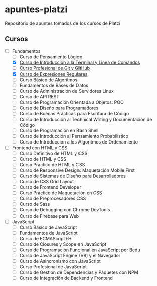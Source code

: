 # apuntes-platzi

Repositorio de apuntes tomados de los cursos de Platzi

## Cursos

- [ ] Fundamentos
  - [ ] Curso de Pensamiento Lógico
  - [x] [Curso de Introducción a la Terminal y Linea de Comandos](/fundamentos/terminal.md)
  - [ ] [Curso Profesional de Git y GitHub](fundamentos/git-github.md)
  - [x] [Curso de Expresiones Regulares](fundamentos/expresiones-regulares.md)
  - [ ] Curso Básico de Algoritmos
  - [ ] Fundamentos de Bases de Datos
  - [ ] Curso de Administración de Servidores Linux
  - [ ] Curso de API REST
  - [ ] Curso de Programación Orientada a Objetos: POO
  - [ ] Curso de Diseño para Programadores
  - [ ] Curso de Buenas Prácticas para Escritura de Código
  - [ ] Curso de Introducción al Technical Writing y Documentación de Código
  - [ ] Curso de Programación en Bash Shell
  - [ ] Curso de Introducción al Pensamiento Probabilístico
  - [ ] Curso de Introducción a los Algoritmos de Ordenamiento
- [ ] Frontend con HTML y CSS
  - [ ] Curso Definitivo de HTML y CSS
  - [ ] Curso de HTML y CSS
  - [ ] Curso Practico de HTML y CSS
  - [ ] Curso de Responsive Design: Maquetación Mobile First
  - [ ] Curso de Sistemas de Diseño para Desarrolladores
  - [ ] Curso de CSS Grid Layout
  - [ ] Curso de Frontend Developer
  - [ ] Curso Practico de Maquetación en CSS
  - [ ] Curso de Preprocesadores CSS
  - [ ] Curso de Sass
  - [ ] Curso de Debugging con Chrome DevTools
  - [ ] Curso de Firebase para Web
- [ ] JavaScript
  - [ ] Curso Básico de JavaScript
  - [ ] Fundamentos de JavaScript
  - [ ] Curso de ECMAScript 6+
  - [ ] Curso de Closures y Scope en JavaScript
  - [ ] Curso de Programación Funcional en JavaScript por Bedu
  - [ ] Curso de JavaScript Engine (V8) y el Navegador
  - [ ] Curso de Asincronismo con JavaScript
  - [ ] Curso Profesional de JavaScript
  - [ ] Curso de Gestión de Dependencias y Paquetes con NPM
  - [ ] Curso de Integración de Backend y Frontend
